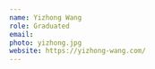 ```yaml
---
name: Yizhong Wang
role: Graduated
email: 
photo: yizhong.jpg
website: https://yizhong-wang.com/
---
```



